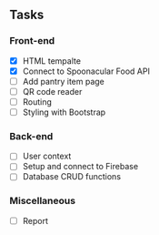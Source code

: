 ## Tasks

### Front-end

- [x] HTML tempalte
- [x] Connect to Spoonacular Food API
- [ ] Add pantry item page
- [ ] QR code reader
- [ ] Routing
- [ ] Styling with Bootstrap

### Back-end

- [ ] User context
- [ ] Setup and connect to Firebase
- [ ] Database CRUD functions

### Miscellaneous

- [ ] Report
